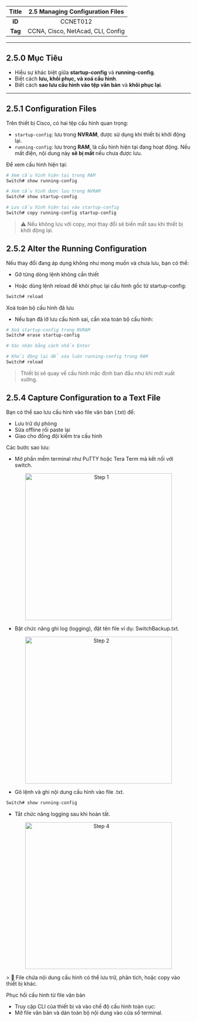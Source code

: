 | **Title** | 2.5 Managing Configuration Files |
|:---------:|:-------------------------------:|
| **ID**    | CCNET012                        |
| **Tag**   | CCNA, Cisco, NetAcad, CLI, Config |

---

## 2.5.0 Mục Tiêu

- Hiểu sự khác biệt giữa **startup-config** và **running-config**.
- Biết cách **lưu, khôi phục, và xoá cấu hình**.
- Biết cách **sao lưu cấu hình vào tệp văn bản** và **khôi phục lại**.

---

## 2.5.1 Configuration Files

Trên thiết bị Cisco, có hai tệp cấu hình quan trọng:

- `startup-config`: lưu trong **NVRAM**, được sử dụng khi thiết bị khởi động lại.
- `running-config`: lưu trong **RAM**, là cấu hình hiện tại đang hoạt động. Nếu mất điện, nội dung này **sẽ bị mất** nếu chưa được lưu.

Để xem cấu hình hiện tại:
```bash
# Xem cấu hình hiện tại trong RAM
Switch# show running-config

# Xem cấu hình được lưu trong NVRAM
Switch# show startup-config

# Lưu cấu hình hiện tại vào startup-config
Switch# copy running-config startup-config
```
> ⚠️ Nếu không lưu với copy, mọi thay đổi sẽ biến mất sau khi thiết bị khởi động lại.

## 2.5.2 Alter the Running Configuration
Nếu thay đổi đang áp dụng không như mong muốn và chưa lưu, bạn có thể:

   - Gỡ từng dòng lệnh không cần thiết

   - Hoặc dùng lệnh reload để khôi phục lại cấu hình gốc từ startup-config:
```bash
Switch# reload
```

Xoá toàn bộ cấu hình đã lưu
- Nếu bạn đã lỡ lưu cấu hình sai, cần xóa toàn bộ cấu hình:
```bash
# Xoá startup-config trong NVRAM
Switch# erase startup-config

# Xác nhận bằng cách nhấn Enter

# Khởi động lại để xóa luôn running-config trong RAM
Switch# reload
```
>  Thiết bị sẽ quay về cấu hình mặc định ban đầu như khi mới xuất xưởng.

## 2.5.4 Capture Configuration to a Text File

Bạn có thể sao lưu cấu hình vào file văn bản (.txt) để:
- Lưu trữ dự phòng
- Sửa offline rồi paste lại
- Giao cho đồng đội kiểm tra cấu hình

Các bước sao lưu:
- Mở phần mềm terminal như PuTTY hoặc Tera Term mà kết nối với switch.
<p align="center">
  <img src="../../images/kì 1/module 2/2.5.4_step_1.jpg" alt="Step 1" width="400"/>
</p>

- Bật chức năng ghi log (logging), đặt tên file ví dụ: SwitchBackup.txt.
<p align="center">
  <img src="../../images/kì 1/module 2/2.5.4_step_2.jpg" alt="Step 2" width="400"/>
</p>

- Gõ lệnh và ghi nội dung cấu hình vào file .txt.

```bash
Switch# show running-config
```

- Tắt chức năng logging sau khi hoàn tất.
<p align="center">
  <img src="../../images/kì 1/module 2/2.5.4_step_4.jpg" alt="Step 4" width="400"/>
</p>
> 📝 File chứa nội dung cấu hình có thể lưu trữ, phân tích, hoặc copy vào thiết bị khác.
    
Phục hồi cấu hình từ file văn bản
- Truy cập CLI của thiết bị và vào chế độ cấu hình toàn cục:
- Mở file văn bản và dán toàn bộ nội dung vào cửa sổ terminal.
